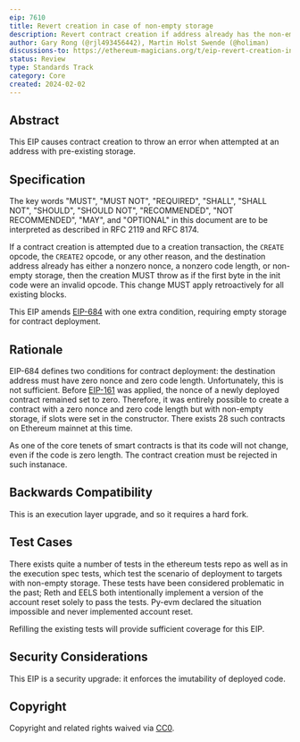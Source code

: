 ```yaml
---
eip: 7610
title: Revert creation in case of non-empty storage
description: Revert contract creation if address already has the non-empty storage
author: Gary Rong (@rjl493456442), Martin Holst Swende (@holiman)
discussions-to: https://ethereum-magicians.org/t/eip-revert-creation-in-case-of-non-empty-storage/18452
status: Review
type: Standards Track
category: Core
created: 2024-02-02
---
```


## Abstract

This EIP causes contract creation to throw an error when attempted at an address with pre-existing storage.

## Specification

The key words "MUST", "MUST NOT", "REQUIRED", "SHALL", "SHALL NOT", "SHOULD", "SHOULD NOT", "RECOMMENDED", "NOT RECOMMENDED", "MAY", and "OPTIONAL" in this document are to be interpreted as described in RFC 2119 and RFC 8174.

If a contract creation is attempted due to a creation transaction, the `CREATE` opcode, the `CREATE2` opcode, or any other reason, and the destination address already has either a nonzero nonce, a nonzero code length, or non-empty storage, then the creation MUST throw as if the first byte in the init code were an invalid opcode. This change MUST apply retroactively for all existing blocks.

This EIP amends [EIP-684](./eip-684.md) with one extra condition, requiring empty storage for contract deployment.

## Rationale

EIP-684 defines two conditions for contract deployment: the destination address must have zero nonce and zero code length. Unfortunately, this is not sufficient. Before [EIP-161](./eip-161.md) was applied, the nonce of a newly deployed contract remained set to zero. Therefore, it was entirely possible to create a contract with a zero nonce and zero code length but with non-empty storage, if slots were set in the constructor. There exists 28 such contracts on Ethereum mainnet at this time.

As one of the core tenets of smart contracts is that its code will not change, even if the code is zero length. The contract creation must be rejected in such instanace.

## Backwards Compatibility

This is an execution layer upgrade, and so it requires a hard fork.

## Test Cases

There exists quite a number of tests in the ethereum tests repo as well as in the execution spec tests, which test the scenario of deployment to targets with non-empty storage. These tests have been considered problematic in the past; Reth and EELS both intentionally implement a version of the account reset solely to pass the tests. Py-evm declared the situation impossible and never implemented account reset.

Refilling the existing tests will provide sufficient coverage for this EIP.

## Security Considerations

This EIP is a security upgrade: it enforces the imutability of deployed code.

## Copyright

Copyright and related rights waived via [CC0](../LICENSE.md).
